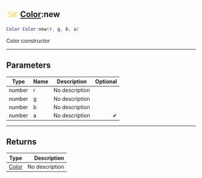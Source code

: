 ## <img src="../../.gitbook/assets/shared.png" width="32" height="32" /> [Color](../color/README.md):new

```lua
Color Color:new(r, g, b, a)
```

Color constructor

-----------------
## Parameters

| Type   | Name | Description | Optional |
| ------ | ---- | ----------- | -------: |
| number | r | No description |  |
| number | g | No description |  |
| number | b | No description |  |
| number | a | No description | ✔ |

-----------------
## Returns

| Type   | Description |
| ------ | ----------: |
| [Color](../color/README.md) | No description |
